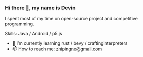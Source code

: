 ### Hi there 👋, my name is Devin
I spent most of my time on open-source project and competitive programming.

Skills: Java / Android / p5.js

- 🌱 I’m currently learning rust / bevy / craftinginterpreters 
- 📫 How to reach me: zhipingne@gmail.com 
